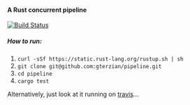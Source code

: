 #### A Rust concurrent pipeline

[![Build Status](https://travis-ci.org/gterzian/pipeline.svg?branch=master)](https://travis-ci.org/gterzian/pipeline)

##### How to run:

1. `curl -sSf https://static.rust-lang.org/rustup.sh | sh`
2. `git clone git@github.com:gterzian/pipeline.git`
3. `cd pipeline`
4. `cargo test`

Alternatively, just look at it running on [travis](https://travis-ci.org/gterzian/pipeline)...